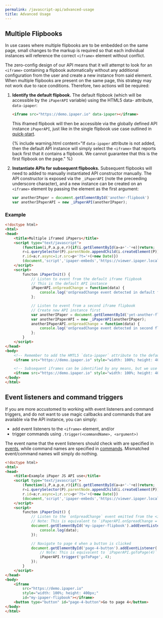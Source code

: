 ```yaml
---
permalink: /javascript-api/advanced-usage
title: Advanced Usage
---
```


## Multiple Flipbooks

In use cases where multiple flipbooks are to be embedded on the same page, small changes to the markup is required so that each individual instances will reference the correct `<iframe>` element without conflict.

The zero-config design of our API means that it will attempt to look for an `<iframe>` containing a flipbook automatically without any additional configuration from the user and create a new instance from said element. When multiple flipbooks are present on the same page, this strategy may not work due to race conditions. Therefore, two actions will be required:

1. **Identify the default flipbook.** The default flipbook (which will be accessible by the `iPaperAPI` variable) using the HTML5 data- attribute, `data-ipaper`:

    ```html
    <iframe src="https://demo.ipaper.io" data-ipaper></iframe>
    ```

    This iframed flipbook will then be accessible via the globally defined API instance `iPaperAPI`, just like in the single flipbook use case outlined in [quick-start](./quick-start).

    {% include warning.html content="If `data-ipaper` attribute is not added, then the default API instance will simply select the `<iframe>` that reports back first that it contains a flipbook. We cannot guarantee that this is the first flipbook on the page." %}


2. **Instantiate APIs for subsequent flipbooks.** Subsequent flipbooks will need to added to manually instantiated API constructor manually. The API constructor is exposed via the `_iPaperAPI` (note the preceeding underscore character), and a new instance can be created on an `<iframe>` element by passing the element as the first argument:

    ```js
    var anotherIPaper = document.getElementById('another-flipbook')
    var anotherIPaperAPI = new _iPaperAPI(anotherIPaper);
    ```

### Example

```html
<!doctype html>
<html>
<head>
    <title>Multiple iframed iPapers</title>
    <script type="text/javascript">
        (function(i,P,a,p,e,r){if(i.getElementById(a=a+'-'+e))return;
        r=i.querySelector(P).parentNode.appendChild(i.createElement(P));
        r.id=a;r.async=1;r.src=p+'?t='+(+new Date)})
        (document,'script','ipaper-embeds','https://viewer.ipaper.localhost/dist/api.bundle.js');
    </script>
    <script>
        functon iPaperInit() {
            // Listen to event from the default iframe flipbook
            // This is the default API instance
            iPaperAPI.onSpreadChange = function(data) {
                console.log('onSpreadChange event detected in default flipbook', data);
            };

            // Listen to event from a second iframe flipbook
            // Create new API instance first
            var anotherIPaper = document.getElementById('yet-another-flipbook')
            var anotherIPaperAPI = new _iPaperAPI(anotherIPaper);
            anotherIPaperAPI.onSpreadChange = function(data) {
                console.log('onSpreadChange event detected in second flipbook', data);
            };
        }
    </script>
</head>
<body>
    <!-- Remember to add the HMTL5 `data-ipaper` attribute to the default iframe -->
    <iframe src="https://demo.ipaper.io" style="width: 100%; height: 400px;" data-ipaper></iframe>

    <!-- Subsequent iframes can be identified by any means, but we use ID for convenience -->
    <iframe src="https://demo.ipaper.io" style="width: 100%; height: 400px;" id="yet-another-flipbook"></iframe>
</body>
</html>
```

## Event listeners and command triggers

If you are more accustomed to working with event listeners and command triggers, and do not want to use magic callbacks and commands that are available via the API instance, you can simply:

- add event listeners to the `<iframe>` element, and/or
- trigger commands using `.trigger(<commandName>, <argument>)`

The event name that the event listeners should check with are specified in [events](./events), while command names are specified in [commands](./commands). Mismatched event/command names will simply do nothing.

```html
<!doctype html>
<html>
<head>
    <title>Example iPaper JS API use</title>
    <script type="text/javascript">
        (function(i,P,a,p,e,r){if(i.getElementById(a=a+'-'+e))return;
        r=i.querySelector(P).parentNode.appendChild(i.createElement(P));
        r.id=a;r.async=1;r.src=p+'?t='+(+new Date)})
        (document,'script','ipaper-embeds','https://viewer.ipaper.localhost/dist/api.bundle.js');
    </script>
    <script>
        functon iPaperInit() {
            // Listen to the `onSpreadChange` event emitted from the <iframe> element
            // Note: This is equivalent to `iPaperAPI.onSpreadChange = function(data) { ... }`;
            document.getElementById('my-ipaper-flipbook').addEventListener('onSpreadChange', function(data) {
                console.log(data);
            });

            // Navigate to page 4 when a button is clicked
            document.getElementById('page-4-button').addEventListener('click', function() {
                // Note: This is equivalent to `iPaperAPI.goToPage(4)`
                iPaperAPI.trigger('goToPage', 4);
            });
        }
    </script>
</head>
<body>
    <iframe
        src="https://demo.ipaper.io"
        style="width: 100%; height: 400px;"
        id="my-ipaper-flipbook"></iframe>
    <button type="button" id="page-4-button">Go to page 4</button>
</body>
</html>
```